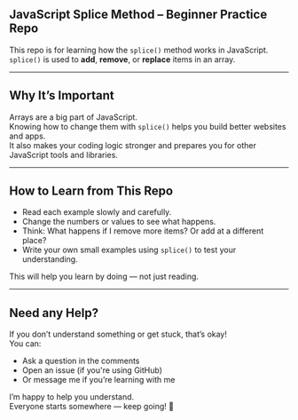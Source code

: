 ## JavaScript Splice Method – Beginner Practice Repo

This repo is for learning how the `splice()` method works in JavaScript.  
`splice()` is used to **add**, **remove**, or **replace** items in an array.

---

## Why It’s Important

Arrays are a big part of JavaScript.  
Knowing how to change them with `splice()` helps you build better websites and apps.  
It also makes your coding logic stronger and prepares you for other JavaScript tools and libraries.

---

## How to Learn from This Repo

- Read each example slowly and carefully.
- Change the numbers or values to see what happens.
- Think: What happens if I remove more items? Or add at a different place?
- Write your own small examples using `splice()` to test your understanding.


This will help you learn by doing — not just reading.

---

## Need any Help?

If you don’t understand something or get stuck, that’s okay!  
You can:

- Ask a question in the comments
- Open an issue (if you're using GitHub)
- Or message me if you’re learning with me

I’m happy to help you understand.  
Everyone starts somewhere — keep going! 🚀
